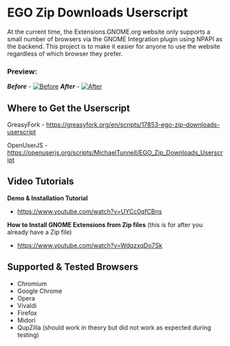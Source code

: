 # EGO Zip Downloads Userscript
At the current time, the Extensions.GNOME.org website only supports a small number of browsers via the GNOME Integration plugin using NPAPI as the backend. This project is to make it easier for anyone to use the website regardless of which browser they prefer.

### Preview:
***Before*** - [![Before](https://greasyfork.org/system/screenshots/screenshots/000/006/767/thumb/ego-zip-downloads-before.png?1489607481)](https://greasyfork.org/system/screenshots/screenshots/000/006/767/original/ego-zip-downloads-before.png?1489607481)
 ***After*** - [![After](https://greasyfork.org/system/screenshots/screenshots/000/006/768/thumb/ego-zip-downloads-after.png?1489607481)](https://greasyfork.org/system/screenshots/screenshots/000/006/768/original/ego-zip-downloads-after.png?1489607481)

## Where to Get the Userscript

GreasyFork - https://greasyfork.org/en/scripts/17853-ego-zip-downloads-userscript

OpenUserJS - https://openuserjs.org/scripts/MichaelTunnell/EGO_Zip_Downloads_Userscript

## Video Tutorials

**Demo & Installation Tutorial**
- https://www.youtube.com/watch?v=UYCc0qfCBns

**How to Install GNOME Extensions from Zip files** (this is for after you already have a Zip file)
- https://www.youtube.com/watch?v=WdqzxqDo7Sk

## Supported & Tested Browsers

- Chromium
- Google Chrome
- Opera
- Vivaldi
- Firefox
- Midori
- QupZilla (should work in theory but did not work as expected during testing)
